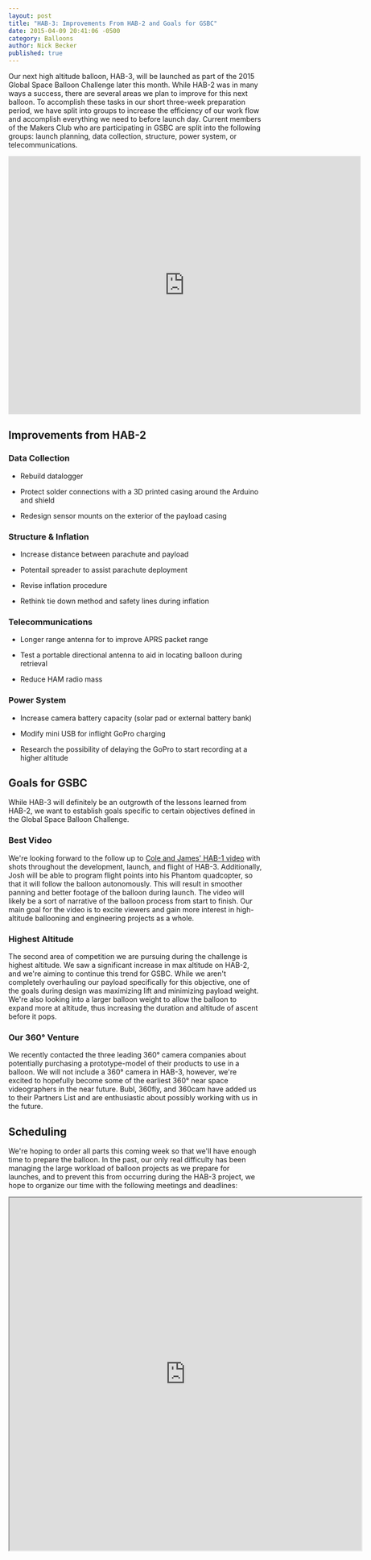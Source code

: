 ```yaml
---
layout: post
title: "HAB-3: Improvements From HAB-2 and Goals for GSBC"
date: 2015-04-09 20:41:06 -0500
category: Balloons
author: Nick Becker
published: true
---
```


Our next high altitude balloon, HAB-3, will be launched as part of the 2015 Global Space Balloon Challenge later this month. While HAB-2 was in many ways a success, there are several areas we plan to improve for this next balloon. To accomplish these tasks in our short three-week preparation period, we have split into groups to increase the efficiency of our work flow and accomplish everything we need to before launch day. Current members of the Makers Club who are participating in GSBC are split into the following groups: launch planning, data collection, structure, power system, or telecommunications.

<div align="middle">
  <iframe src="http://balloonchallenge.org/assets/gsbc-07da0b5b905edfee62bbec9370ba342d.png" width="700" height="512" frameborder="0" allowfullscreen webkitallowfullscreen mozallowfullscreen oallowfullscreen msallowfullscreen></iframe>
</div>

## Improvements from HAB-2

### Data Collection
* Rebuild datalogger

* Protect solder connections with a 3D printed casing around the Arduino and shield

* Redesign sensor mounts on the exterior of the payload casing

### Structure & Inflation
* Increase distance between parachute and payload

* Potentail spreader to assist parachute deployment

* Revise inflation procedure

* Rethink tie down method and safety lines during inflation

### Telecommunications
* Longer range antenna for to improve APRS packet range

* Test a portable directional antenna to aid in locating balloon during retrieval

* Reduce HAM radio mass

### Power System
* Increase camera battery capacity (solar pad or external battery bank)

* Modify mini USB for inflight GoPro charging

* Research the possibility of delaying the GoPro to start recording at a higher altitude

## Goals for GSBC

While HAB-3 will definitely be an outgrowth of the lessons learned from HAB-2, we want to establish goals specific to certain objectives defined in the Global Space Balloon Challenge.

### Best Video

We're looking forward to the follow up to [Cole and James' HAB-1 video](https://youtu.be/lu73pOCQHw0) with shots throughout the development, launch, and flight of HAB-3. Additionally, Josh will be able to program flight points into his Phantom quadcopter, so that it will follow the balloon autonomously. This will result in smoother panning and better footage of the balloon during launch. The video will likely be a sort of narrative of the balloon process from start to finish. Our main goal for the video is to excite viewers and gain more interest in high-altitude ballooning and engineering projects as a whole.

### Highest Altitude

The second area of competition we are pursuing during the challenge is highest altitude. We saw a significant increase in max altitude on HAB-2, and we're aiming to continue this trend for GSBC. While we aren't completely overhauling our payload specifically for this objective, one of the goals during design was maximizing lift and minimizing payload weight. We're also looking into a larger balloon weight to allow the balloon to expand more at altitude, thus increasing the duration and altitude of ascent before it pops.

### Our 360° Venture

We recently contacted the three leading 360° camera companies about potentially purchasing a prototype-model of their products to use in a balloon. We will not include a 360° camera in HAB-3, however, we're excited to hopefully become some of the earliest 360° near space videographers in the near future. Bubl, 360fly, and 360cam have added us to their Partners List and are enthusiastic about possibly working with us in the future.

## Scheduling

We're hoping to order all parts this coming week so that we'll have enough time to prepare the balloon. In the past, our only real difficulty has been managing the large workload of balloon projects as we prepare for launches, and to prevent this from occurring during the HAB-3 project, we hope to organize our time with the following meetings and deadlines:

<div align="middle">
  <iframe src="https://docs.google.com/document/d/16EgT3J8mDZZQSY5b2INg2y1OJ63ZRWaWs1O7ceY2IsM/pub?embedded=true" height="700" width="700"></iframe>
</div>
